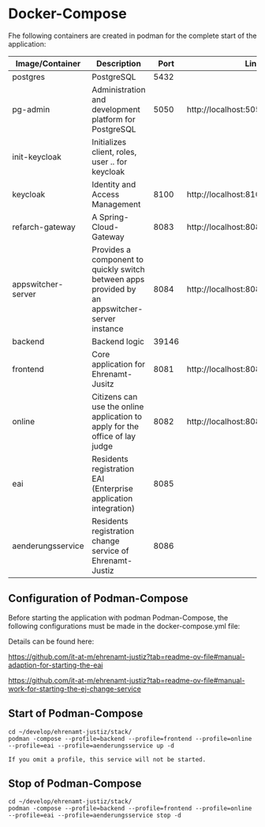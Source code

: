 # Docker-Compose

Fhe following containers are created in podman for the complete start of the application:

| Image/Container | Description | Port | Link |
| ------------- | ------------- | ------------- |  ------------- |
| postgres | PostgreSQL | 5432 | 
| pg-admin | Administration and development platform for PostgreSQL | 5050 | http://localhost:5050 |
| init-keycloak | Initializes client, roles, user .. for keycloak  |  | |
| keycloak |  Identity and Access Management | 8100 |  http://localhost:8100 |
| refarch-gateway | A Spring-Cloud-Gateway | 8083 |  http://localhost:8083 |
| appswitcher-server | Provides a component to quickly switch between apps provided by an appswitcher-server instance | 8084 |  http://localhost:8084 |
| backend | Backend logic | 39146 |
| frontend | Core application for Ehrenamt-Jusitz | 8081 | http://localhost:8083 |
| online | Citizens can use the online application to apply for the office of lay judge | 8082 | http://localhost:8083/public/online/ |
| eai | Residents registration EAI (Enterprise application integration) | 8085 | |
| aenderungsservice | Residents registration change service of Ehrenamt-Justiz | 8086 | |

## Configuration of Podman-Compose
Before starting the application with podman Podman-Compose, the following configurations must be made in the docker-compose.yml file:

Details can be found here:

https://github.com/it-at-m/ehrenamt-justiz?tab=readme-ov-file#manual-adaption-for-starting-the-eai

https://github.com/it-at-m/ehrenamt-justiz?tab=readme-ov-file#manual-work-for-starting-the-ej-change-service


## Start of Podman-Compose
````
cd ~/develop/ehrenamt-justiz/stack/
podman -compose --profile=backend --profile=frontend --profile=online --profile=eai --profile=aenderungsservice up -d

If you omit a profile, this service will not be started.
````

## Stop of Podman-Compose
````
cd ~/develop/ehrenamt-justiz/stack/
podman -compose --profile=backend --profile=frontend --profile=online --profile=eai --profile=aenderungsservice stop -d
````

